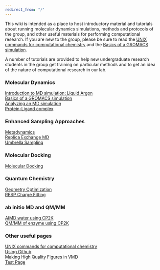 ```yaml
---
redirect_from: "/"
---
```



This wiki is intended as a place to host introductory material and tutorials about running molecular dynamics simulations, methods and protocols of the group, and other useful materials for performing computational research. If you are new to the group, please be sure to read the [UNIX commands for computational chemistry](Unix_commands.markdown) and the [Basics of a GROMACS simulation](2019-08-01-gromacs).

 A number of tutorials are provided to help new undergraduate research students in the group get training on particular methods and to get an idea of the nature of computational research in our lab.

### Molecular Dynamics ###
[Introduction to MD simulation: Liquid Argon](Argon.markdown) <br>
[Basics of a GROMACS simulation](2019-08-01-gromacs) <br>
[Analyzing an MD simulation](analyzing-MD.md) <br>
[Protein-Ligand complex](protein-drug-complex.markdown) <br>

### Enhanced Sampling Approaches ###
[Metadynamics](MetaD.markdown) <br>
[Replica Exchange MD](replica-exchange.md) <br>
[Umbrella Sampling](umbrella.md) <br>

### Molecular Docking ###
[Molecular Docking](virtual-screening.markdown) <br>

### Quantum Chemistry ###
[Geometry Optimization](Geometry.markdown) <br>
[RESP Charge Fitting](RESP.markdown) <br>

### ab initio MD and QM/MM ###
[AIMD water using CP2K](aimdwater.md) <br>
[QM/MM of enzyme using CP2K](QMMMprotein.markdown) <br>

### Other useful pages  <br> ###
[UNIX commands for computational chemistry](Unix_commands.markdown) <br>
[Using Github](2019-07-12-github.markdown) <br>
[Making High Quality Figures in VMD](vmd.markdown) <br>
[Test Page](Test.markdown) <br>
